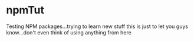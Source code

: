 # npmTut
Testing NPM packages...trying to learn new stuff
this is just to let you guys know...don't even think of using anything from here
